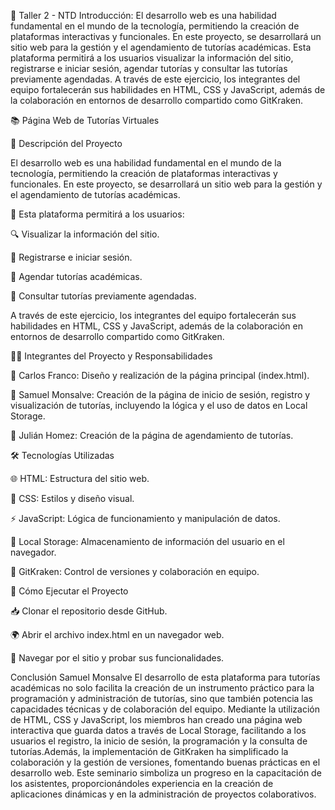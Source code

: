 🎯 Taller 2 - NTD
Introducción:
El desarrollo web es una habilidad fundamental en el mundo de la tecnología, permitiendo la creación de plataformas interactivas y funcionales. En este proyecto, se desarrollará un sitio web para la gestión y el agendamiento de tutorías académicas. Esta plataforma permitirá a los usuarios visualizar la información del sitio, registrarse e iniciar sesión, agendar tutorías y consultar las tutorías previamente agendadas. A través de este ejercicio, los integrantes del equipo fortalecerán sus habilidades en HTML, CSS y JavaScript, además de la colaboración en entornos de desarrollo compartido como GitKraken. 

📚 Página Web de Tutorías Virtuales

📝 Descripción del Proyecto

El desarrollo web es una habilidad fundamental en el mundo de la tecnología, permitiendo la creación de plataformas interactivas y funcionales. En este proyecto, se desarrollará un sitio web para la gestión y el agendamiento de tutorías académicas.

📌 Esta plataforma permitirá a los usuarios:

🔍 Visualizar la información del sitio.

🔑 Registrarse e iniciar sesión.

📅 Agendar tutorías académicas.

📖 Consultar tutorías previamente agendadas.

A través de este ejercicio, los integrantes del equipo fortalecerán sus habilidades en HTML, CSS y JavaScript, además de la colaboración en entornos de desarrollo compartido como GitKraken.

👨‍💻 Integrantes del Proyecto y Responsabilidades

🎨 Carlos Franco: Diseño y realización de la página principal (index.html).

🔐 Samuel Monsalve: Creación de la página de inicio de sesión, registro y visualización de tutorías, incluyendo la lógica y el uso de datos en Local Storage.

📆 Julián Homez: Creación de la página de agendamiento de tutorías.

🛠️ Tecnologías Utilizadas

🌐 HTML: Estructura del sitio web.

🎨 CSS: Estilos y diseño visual.

⚡ JavaScript: Lógica de funcionamiento y manipulación de datos.

💾 Local Storage: Almacenamiento de información del usuario en el navegador.

🔗 GitKraken: Control de versiones y colaboración en equipo.

🚀 Cómo Ejecutar el Proyecto

📥 Clonar el repositorio desde GitHub.

🌍 Abrir el archivo index.html en un navegador web.

🏁 Navegar por el sitio y probar sus funcionalidades.

Conclusión Samuel Monsalve
El desarrollo de esta plataforma para tutorías académicas no solo facilita la creación de un instrumento práctico para la programación y administración de tutorías, sino que también potencia las capacidades técnicas y de colaboración del equipo.  Mediante la utilización de HTML, CSS y JavaScript, los miembros han creado una página web interactiva que guarda datos a través de Local Storage, facilitando a los usuarios el registro, la inicio de sesión, la programación y la consulta de tutorías.Además, la implementación de GitKraken ha simplificado la colaboración y la gestión de versiones, fomentando buenas prácticas en el desarrollo web.  Este seminario simboliza un progreso en la capacitación de los asistentes, proporcionándoles experiencia en la creación de aplicaciones dinámicas y en la administración de proyectos colaborativos. 

